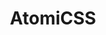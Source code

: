 ---
id: '1'

layout: 'pages/homepage/homepage.njk'

metaDesc: "AtomiCSS"

title: "AtomiCSS"

description: 'To promote the freedom of humankind through entrepreneurship and the new digital economy'

category: "AtomiCSS"

buttonWelcome: "Sign Up"

keywords: 
    - AtomiCSS

permalink: "/"

---